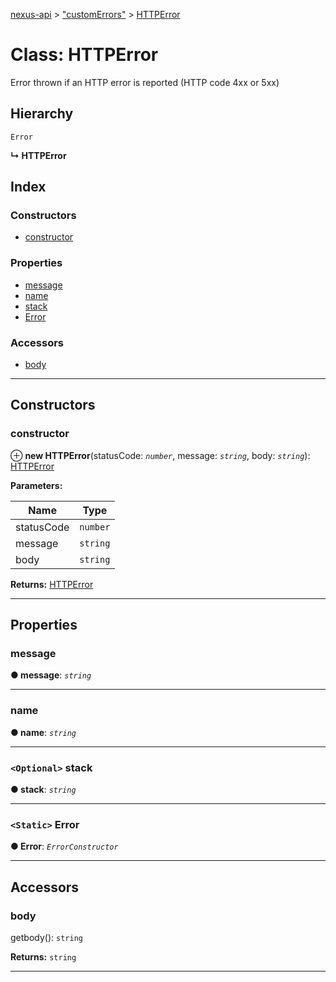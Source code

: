 [nexus-api](../README.md) > ["customErrors"](../modules/_customerrors_.md) > [HTTPError](../classes/_customerrors_.httperror.md)

# Class: HTTPError

Error thrown if an HTTP error is reported (HTTP code 4xx or 5xx)

## Hierarchy

 `Error`

**↳ HTTPError**

## Index

### Constructors

* [constructor](_customerrors_.httperror.md#constructor)

### Properties

* [message](_customerrors_.httperror.md#message)
* [name](_customerrors_.httperror.md#name)
* [stack](_customerrors_.httperror.md#stack)
* [Error](_customerrors_.httperror.md#error)

### Accessors

* [body](_customerrors_.httperror.md#body)

---

## Constructors

<a id="constructor"></a>

###  constructor

⊕ **new HTTPError**(statusCode: *`number`*, message: *`string`*, body: *`string`*): [HTTPError](_customerrors_.httperror.md)

**Parameters:**

| Name | Type |
| ------ | ------ |
| statusCode | `number` |
| message | `string` |
| body | `string` |

**Returns:** [HTTPError](_customerrors_.httperror.md)

___

## Properties

<a id="message"></a>

###  message

**● message**: *`string`*

___
<a id="name"></a>

###  name

**● name**: *`string`*

___
<a id="stack"></a>

### `<Optional>` stack

**● stack**: *`string`*

___
<a id="error"></a>

### `<Static>` Error

**● Error**: *`ErrorConstructor`*

___

## Accessors

<a id="body"></a>

###  body

getbody(): `string`

**Returns:** `string`

___

